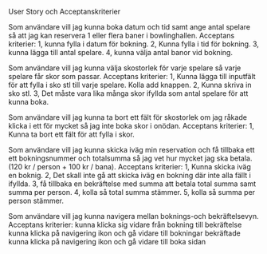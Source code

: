 

User Story och Acceptanskriterier

Som användare vill jag kunna boka datum och tid samt ange antal spelare så att jag kan reservera 1 eller flera baner i bowlinghallen.
Acceptans kriterier: 
1, kunna fylla i datum för bokning.
2, Kunna fylla i tid för bokning.
3, kunna lägga till antal spelare.
4, kunna välja antal banor vid bokning.

Som användare vill jag kunna välja skostorlek för varje spelare så varje spelare får skor som passar.
Acceptans kriterier:
1, Kunna lägga till inputfält för att fylla i sko stl till varje spelare. Kolla add knappen.
2, Kunna skriva in sko stl.
3, Det måste vara lika många skor ifyllda som antal spelare för att kunna boka. 

Som användare vill jag kunna ta bort ett fält för skostorlek om jag råkade klicka i ett för mycket så jag inte boka skor i onödan.
Acceptans kriterier:
1, Kunna ta bort ett fält för att fylla i skor.

Som användare vill jag kunna skicka iväg min reservation och få tillbaka ett ett bokningsnummer och totalsumma så jag vet hur mycket jag ska betala. (120 kr / person + 100 kr / bana).
Acceptans kriterier:
1, Kunna skicka iväg en boknig. 
2, Det skall inte gå att skicka iväg en bokning där inte alla fällt i ifyllda. 
3, få tillbaka en bekräftelse med summa att betala total summa samt summa per person. 
4, kolla så total summa stämmer.
5, kolla så summa per person stämmer. 

Som användare vill jag kunna navigera mellan boknings-och bekräftelsevyn.
Acceptans kriterier:
kunna klicka sig vidare från bokning till bekräftelse
kunna klicka på navigering ikon och gå vidare till bokningar bekräftade
kunna klicka på navigering ikon och gå vidare till boka sidan
